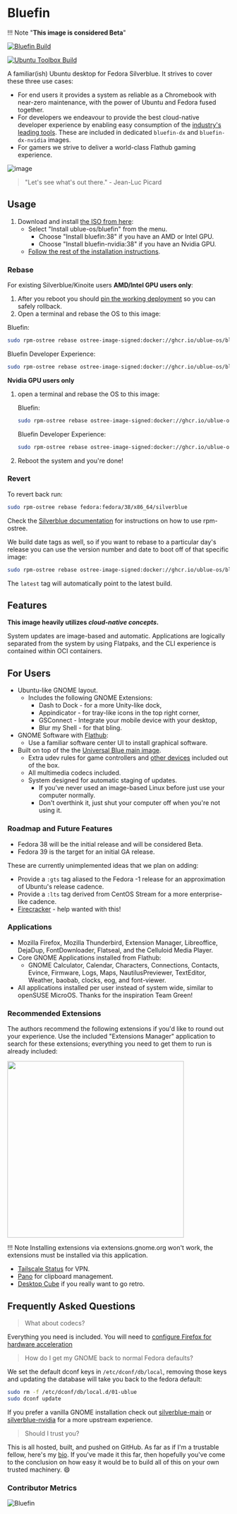 # Bluefin

!!! Note "**This image is considered Beta**"

[![Bluefin Build](https://github.com/ublue-os/bluefin/actions/workflows/build.yml/badge.svg)](https://github.com/ublue-os/bluefin/actions/workflows/build.yml)

[![Ubuntu Toolbox Build](https://github.com/ublue-os/bluefin/actions/workflows/build-ubuntu-toolbox.yml/badge.svg)](https://github.com/ublue-os/bluefin/actions/workflows/build-ubuntu-toolbox.yml)

A familiar(ish) Ubuntu desktop for Fedora Silverblue. It strives to cover these three use cases:

- For end users it provides a system as reliable as a Chromebook with near-zero maintenance, with the power of Ubuntu and Fedora fused together.
- For developers we endeavour to provide the best cloud-native developer experience by enabling easy consumption of the [industry's leading tools](https://landscape.cncf.io/card-mode?sort=stars). These are included in dedicated `bluefin-dx` and `bluefin-dx-nvidia` images.
- For gamers we strive to deliver a world-class Flathub gaming experience.

![image](https://user-images.githubusercontent.com/1264109/224488462-ac4ed2ad-402d-4116-bd08-15f61acce5cf.png)

> "Let's see what's out there." - Jean-Luc Picard

## Usage

1. Download and install [the ISO from here](https://github.com/ublue-os/main/releases/latest/):
   - Select "Install ublue-os/bluefin" from the menu.
     - Choose "Install bluefin:38" if you have an AMD or Intel GPU.
     - Choose "Install bluefin-nvidia:38" if you have an Nvidia GPU.
   - [Follow the rest of the installation instructions](https://ublue.it/installation/).

### Rebase

For existing Silverblue/Kinoite users **AMD/Intel GPU users only**:

1. After you reboot you should [pin the working deployment](https://docs.fedoraproject.org/en-US/fedora-silverblue/faq/#_about_using_silverblue) so you can safely rollback.
2. Open a terminal and rebase the OS to this image:

Bluefin:

```bash
sudo rpm-ostree rebase ostree-image-signed:docker://ghcr.io/ublue-os/bluefin:38
```

Bluefin Developer Experience:

```bash
sudo rpm-ostree rebase ostree-image-signed:docker://ghcr.io/ublue-os/bluefin-dx:38
```

**Nvidia GPU users only** 

1. open a terminal and rebase the OS to this image:

    Bluefin:

    ```bash
    sudo rpm-ostree rebase ostree-image-signed:docker://ghcr.io/ublue-os/bluefin-nvidia:38
    ```

    Bluefin Developer Experience:

    ```bash
    sudo rpm-ostree rebase ostree-image-signed:docker://ghcr.io/ublue-os/bluefin-dx-nvidia:38
    ```  
  
2. Reboot the system and you're done!

### Revert

To revert back run:

  ```bash
  sudo rpm-ostree rebase fedora:fedora/38/x86_64/silverblue
  ```

  Check the [Silverblue documentation](https://docs.fedoraproject.org/en-US/fedora-silverblue/) for instructions on how to use rpm-ostree.

  We build date tags as well, so if you want to rebase to a particular day's release you can use the version number and date to boot off of that specific image:
  
  ```bash
  sudo rpm-ostree rebase ostree-image-signed:docker://ghcr.io/ublue-os/bluefin:37-20230310
  ```

The `latest` tag will automatically point to the latest build.

## Features

**This image heavily utilizes _cloud-native concepts_.**

System updates are image-based and automatic. Applications are logically separated from the system by using Flatpaks, and the CLI experience is contained within OCI containers.

## For Users

- Ubuntu-like GNOME layout.
  - Includes the following GNOME Extensions:
    - Dash to Dock - for a more Unity-like dock,
    - Appindicator - for tray-like icons in the top right corner,
    - GSConnect - Integrate your mobile device with your desktop,
    - Blur my Shell - for that bling.
- GNOME Software with [Flathub](https://flathub.org):
  - Use a familiar software center UI to install graphical software.
- Built on top of the the [Universal Blue main image](https://github.com/ublue-os/main).
  - Extra udev rules for game controllers and [other devices](https://github.com/ublue-os/config) included out of the box.
  - All multimedia codecs included.
  - System designed for automatic staging of updates.
    - If you've never used an image-based Linux before just use your computer normally.
    - Don't overthink it, just shut your computer off when you're not using it.

### Roadmap and Future Features

- Fedora 38 will be the initial release and will be considered Beta.
- Fedora 39 is the target for an initial GA release.

These are currently unimplemented ideas that we plan on adding:

- Provide a `:gts` tag aliased to the Fedora -1 release for an approximation of Ubuntu's release cadence.
- Provide a `:lts` tag derived from CentOS Stream for a more enterprise-like cadence.
- [Firecracker](https://github.com/firecracker-microvm/firecracker) - help wanted with this!

### Applications

- Mozilla Firefox, Mozilla Thunderbird, Extension Manager, Libreoffice, DejaDup, FontDownloader, Flatseal, and the Celluloid Media Player.
- Core GNOME Applications installed from Flathub:
  - GNOME Calculator, Calendar, Characters, Connections, Contacts, Evince, Firmware, Logs, Maps, NautilusPreviewer, TextEditor, Weather, baobab, clocks, eog, and font-viewer.
- All applications installed per user instead of system wide, similar to openSUSE MicroOS. Thanks for the inspiration Team Green!

### Recommended Extensions

The authors recommend the following extensions if you'd like to round out your experience. Use the included "Extensions Manager" application to search for these extensions; everything you need to get them to run is already included:

<img src="https://user-images.githubusercontent.com/1264109/224862317-569d018f-a7be-4895-82ff-e2c67652a0ab.png" width="400">

!!! Note 
    Installing extensions via extensions.gnome.org won't work, the extensions must be installed via this application.

- [Tailscale Status](https://extensions.gnome.org/extension/5112/tailscale-status/) for VPN.
- [Pano](https://extensions.gnome.org/extension/5278/pano/) for clipboard management.
- [Desktop Cube](https://extensions.gnome.org/extension/4648/desktop-cube/) if you really want to go retro.

## Frequently Asked Questions

> What about codecs?

Everything you need is included. You will need to [configure Firefox for hardware acceleration](/guide/codecs/)

> How do I get my GNOME back to normal Fedora defaults?

We set the default dconf keys in `/etc/dconf/db/local`, removing those keys and updating the database will take you back to the fedora default:

```bash
sudo rm -f /etc/dconf/db/local.d/01-ublue
sudo dconf update
```

If you prefer a vanilla GNOME installation check out [silverblue-main](https://github.com/ublue-os/main) or [silverblue-nvidia](https://github.com/ublue-os/nvidia) for a more upstream experience.

> Should I trust you?

This is all hosted, built, and pushed on GitHub. As far as if I'm a trustable fellow, here's my [bio](https://www.ypsidanger.com/about/). If you've made it this far, then hopefully you've come to the conclusion on how easy it would be to build all of this on your own trusted machinery. :smile:

### Contributor Metrics

![Bluefin](https://repobeats.axiom.co/api/embed/40b85b252bf6ea25eb90539d1adcea013ccae69a.svg "Repobeats analytics image")